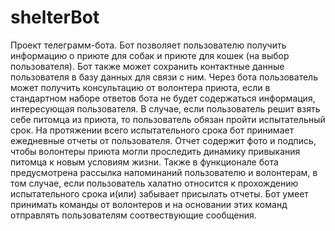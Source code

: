 # shelterBot
Проект телеграмм-бота.
Бот позволяет пользователю получить информацию о приюте для собак и приюте для кошек (на выбор пользователя). Бот также может сохранить контактные данные пользователя
в базу данных для связи с ним. Через бота пользователь может получить консультацию от волонтера приюта, если в стандартном наборе ответов бота не будет содержаться
информация, интересующая пользователя.
В случае, если пользователь решит взять себе питомца из приюта, то пользователь обязан пройти испытательный срок. На протяжении всего испытательного срока бот принимает
ежедневные отчеты от пользователя. Отчет содержит фото и подпись, чтобы волонтеры приюта могли проследить динамику привыкания питомца к новым условиям жизни.
Также в функционале бота предусмотрена рассылка напоминаний пользователю и волонтерам, в том случае, если пользователь халатно относится к прохождению
испытательного срока и(или) забывает присылать отчеты.
Бот умеет принимать команды от волонтеров и на основании этих команд отправлять пользователям соотвествующие сообщения.
